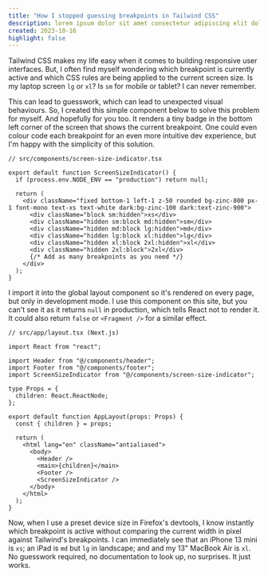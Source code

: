 ```yaml
---
title: "How I stopped guessing breakpoints in Tailwind CSS"
description: lorem ipsum dolor sit amet consectetur adipiscing elit dolor lorem ipsum. lorem ipsum dolor sit amet consectetur adipiscing elit dolor lorem ipsum. lorem ipsum dolor sit amet consectetur adipiscing elit dolor lorem ipsum
created: 2023-10-16
highlight: false
---
```


Tailwind CSS makes my life easy when it comes to building responsive user interfaces. But, I often find myself wondering which breakpoint is currently active and which CSS rules are being applied to the current screen size. Is my laptop screen `lg` or `xl`? Is `sm` for mobile or tablet? I can never remember.

This can lead to guesswork, which can lead to unexpected visual behaviours. So, I created this simple component below to solve this problem for myself. And hopefully for you too. It renders a tiny badge in the bottom left corner of the screen that shows the current breakpoint. One could even colour code each breakpoint for an even more intuitive dev experience, but I'm happy with the simplicity of this solution.

```tsx
// src/components/screen-size-indicator.tsx

export default function ScreenSizeIndicator() {
  if (process.env.NODE_ENV == "production") return null;

  return (
    <div className="fixed bottom-1 left-1 z-50 rounded bg-zinc-800 px-1 font-mono text-xs text-white dark:bg-zinc-100 dark:text-zinc-900">
      <div className="block sm:hidden">xs</div>
      <div className="hidden sm:block md:hidden">sm</div>
      <div className="hidden md:block lg:hidden">md</div>
      <div className="hidden lg:block xl:hidden">lg</div>
      <div className="hidden xl:block 2xl:hidden">xl</div>
      <div className="hidden 2xl:block">2xl</div>
      {/* Add as many breakpoints as you need */}
    </div>
  );
}
```

I import it into the global layout component so it's rendered on every page, but only in development mode. I use this component on this site, but you can't see it as it returns `null` in production, which tells React not to render it. It could also return `false` or `<Fragment />` for a similar effect.

```tsx
// src/app/layout.tsx (Next.js)

import React from "react";

import Header from "@/components/header";
import Footer from "@/components/footer";
import ScreenSizeIndicator from "@/components/screen-size-indicator";

type Props = {
  children: React.ReactNode;
};

export default function AppLayout(props: Props) {
  const { children } = props;

  return (
    <html lang="en" className="antialiased">
      <body>
        <Header />
        <main>{children}</main>
        <Footer />
        <ScreenSizeIndicator />
      </body>
    </html>
  );
}
```

Now, when I use a preset device size in Firefox's devtools, I know instantly which breakpoint is active without comparing the current width in pixel against Tailwind's breakpoints. I can immediately see that an iPhone 13 mini is `xs`; an iPad is `md` but `lg` in landscape; and and my 13" MacBook Air is `xl`. No guesswork required, no documentation to look up, no surprises. It just works.
